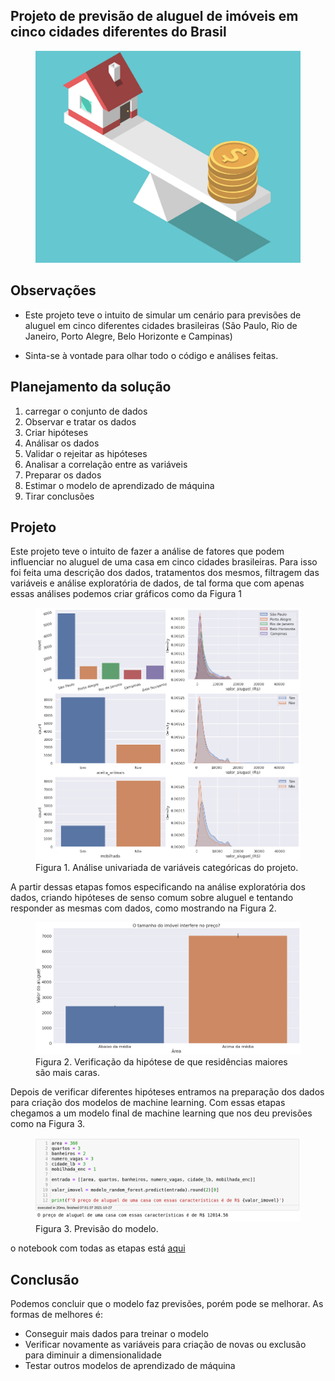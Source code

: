 ## Projeto de previsão de aluguel de imóveis em cinco cidades diferentes do Brasil

<figure>
  <img src="./imagens/aluguel1.jpg " alt="Figura 1" />
</figure>

## Observações
* Este projeto teve o intuito de simular um cenário para previsões de aluguel em cinco diferentes cidades brasileiras (São Paulo, Rio de Janeiro, Porto Alegre, Belo Horizonte e Campinas)

* Sinta-se à vontade para olhar todo o código e análises feitas.

## Planejamento da solução
1. carregar o conjunto de dados
2. Observar e tratar os dados
3. Criar hipóteses
4. Análisar os dados
5. Validar o rejeitar as hipóteses
6. Analisar a correlação entre as variáveis
7. Preparar os dados
8. Estimar o modelo de aprendizado de máquina
9. Tirar conclusões

## Projeto

Este projeto teve o intuito de fazer a análise de fatores que podem influenciar no aluguel de uma casa em cinco cidades brasileiras. Para isso foi feita uma descrição dos dados, tratamentos dos mesmos,  filtragem das variáveis e análise exploratória de dados, de tal forma que com apenas essas análises podemos criar gráficos como da Figura 1

<figure>
  <img src="./imagens/aluguel2.png " alt="Figura 1" />
  <figcaption>Figura 1. Análise univariada de variáveis categóricas do projeto.</figcaption>
</figure>

A partir dessas etapas fomos especificando na análise exploratória dos dados, criando hipóteses de senso comum sobre aluguel e tentando responder as mesmas com dados, como mostrando na Figura 2.


<figure>
  <img src="./imagens/aluguel3.png " alt="Figura 1" />
  <figcaption>Figura 2. Verificação da hipótese de que residências maiores são mais caras.</figcaption>
</figure>

Depois de verificar diferentes hipóteses entramos na preparação dos dados para criação dos modelos de machine learning. Com essas etapas chegamos a um modelo final de machine learning que nos deu previsões como na Figura 3.

<figure>
  <img src="./imagens/aluguel4.png " alt="Figura 1" />
  <figcaption>Figura 3. Previsão do modelo.</figcaption>
</figure>

o notebook com todas as etapas está [aqui]()

## Conclusão
Podemos concluir que o modelo faz previsões, porém pode se melhorar. As formas de melhores é:
* Conseguir mais dados para treinar o modelo
* Verificar novamente as variáveis para criação de novas ou exclusão para diminuir a dimensionalidade
* Testar outros modelos de aprendizado de máquina